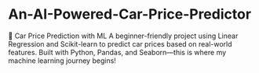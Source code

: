 # An-AI-Powered-Car-Price-Predictor
🚗 Car Price Prediction with ML A beginner-friendly project using Linear Regression and Scikit-learn to predict car prices based on real-world features. Built with Python, Pandas, and Seaborn—this is where my machine learning journey begins!
